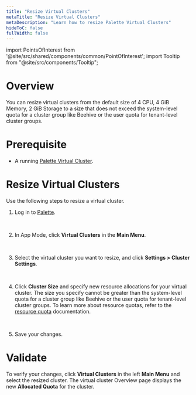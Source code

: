 ```yaml
---
title: "Resize Virtual Clusters"
metaTitle: "Resize Virtual Clusters"
metaDescription: "Learn how to resize Palette Virtual Clusters"
hideToC: false
fullWidth: false
---
```





import PointsOfInterest from '@site/src/shared/components/common/PointOfInterest';
import Tooltip from "@site/src/components/Tooltip";



# Overview

You can resize virtual clusters from the default size of 4 CPU, 4 GiB Memory, 2 GiB Storage to a size that does not exceed the system-level quota for a cluster group like Beehive or the user quota for tenant-level cluster groups. 

# Prerequisite

* A running [Palette Virtual Cluster](/devx/palette-virtual-clusters/pause-restore-virtual-clusters).

# Resize Virtual Clusters


Use the following steps to resize a virtual cluster.
<br />

1. Log in to [Palette](https://console.spectrocloud.com).
<br />

2. In App Mode, click **Virtual Clusters** in the **Main Menu**.
<br />

3. Select the virtual cluster you want to resize, and click **Settings > Cluster Settings**.
<br />

4. Click **Cluster Size** and specify new resource allocations for your virtual cluster. The size you specify cannot be greater than the system-level quota for a cluster group like Beehive or the user quota for tenant-level cluster groups. To learn more about resource quotas, refer to the [resource quota](/devx/manage-dev-engine/resource-quota) documentation.
<br />

5. Save your changes.


# Validate

To verify your changes, click **Virtual Clusters** in the left **Main Menu** and select the resized cluster. The virtual cluster Overview page displays the new **Allocated Quota** for the cluster.




